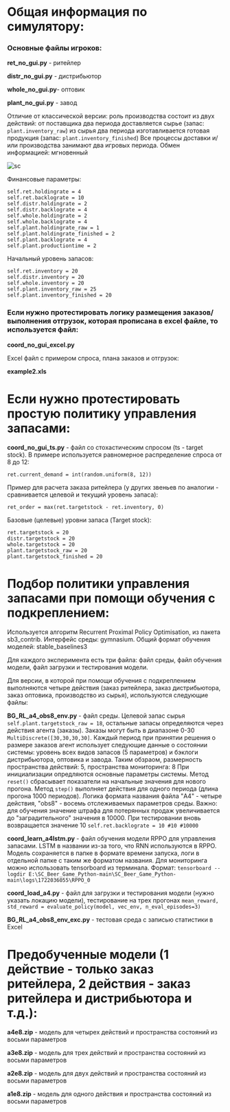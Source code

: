 # Общая информация по симулятору:
### Основные файлы игроков:

**ret_no_gui.py** - ритейлер

**distr_no_gui.py** - дистрибьютор

**whole_no_gui.py**- оптовик

**plant_no_gui.py** - завод

Отличие от классической версии: роль производства состоит из двух действий: от поставщика два периода доставляется сырье (запас: ```plant.inventory_raw```) из сырья два периода изготавливается готовая продукция (запас: ```plant.inventory_finished```)
Все процессы доставки и/или производства занимают два игровых периода. Обмен информацией: мгновенный

![sc](https://github.com/user-attachments/assets/a7e163be-d54e-4156-a813-09a6bb5eea7a)

Финансовые параметры:
```
self.ret.holdingrate = 4
self.ret.backlograte = 10 
self.distr.holdingrate = 2
self.distr.backlograte = 4
self.whole.holdingrate = 2
self.whole.backlograte = 4
self.plant.holdingrate_raw = 1
self.plant.holdingrate_finished = 2
self.plant.backlograte = 4
self.plant.productiontime = 2
```

Начальный уровень запасов:
```
self.ret.inventory = 20
self.distr.inventory = 20
self.whole.inventory = 20
self.plant.inventory_raw = 25
self.plant.inventory_finished = 20
```

### Если нужно протестировать логику размещения заказов/выполнения отгрузок, которая прописана в excel файле, то используется файл:

**coord_no_gui_excel.py**

Excel файл с примером спроса, плана заказов и отгрузок:

**example2.xls**

# Если нужно протестировать простую политику управления запасами:

**coord_no_gui_ts.py** - файл со стохастическим спросом (ts - target stock). В примере используется равномерное распределение спроса от 8 до 12:

```
ret.current_demand = int(random.uniform(8, 12))
```

Пример для расчета заказа ритейлера (у других звеньев по аналогии - сравнивается целевой и текущий уровень запаса):
```
ret_order = max(ret.targetstock - ret.inventory, 0)
```

Базовые (целевые) уровни запаса (Target stock):
```
ret.targetstock = 20
distr.targetstock = 20
whole.targetstock = 20
plant.targetstock_raw = 20
plant.targetstock_finished = 20
```

# Подбор политики управления запасами при помощи обучения с подкреплением:

Используется алгоритм Recurrent Proximal Policy Optimisation, из пакета sb3_contrib. Интерфейс среды: gymnasium. Общий формат обучения моделей: stable_baselines3

Для каждого эксперимента есть три файла: файл среды, файл обучения модели, файл загрузки и тестирования модели. 

Для версии, в которой при помощи обучения с подкреплением выполняются четыре действия (заказ ритейлера, заказ дистрибьютора, заказ оптовика, производство из сырья), используются следующие файлы:


**BG_RL_a4_obs8_env.py** - файл среды. Целевой запас сырья ```self.plant.targetstock_raw = 18```, остальные запасы определяются через действия агента (заказы). Заказы могут быть в диапазоне 0-30 ```MultiDiscrete([30,30,30,30]```. Каждый период при принятии решения о размере заказов агент использует следующие данные о состоянии системы: уровень всех видов запасов (5 параметров) и бэклоги дистрибьютора, оптовика и завода. Таким обзраом, размерность пространства действий: 5, пространства мониторинга: 8
При инициализации опредляются основные параметры системы. Метод ```reset()``` сбрасывает показатели на начальные значения для нового прогона. Метод ```step()``` выполняет действия для одного периода (длина прогона 1000 периодов). Логика формата названия файла "A4" - четыре действия, "obs8" - восемь отслеживаемых параметров среды. Важно: для обучения значение штрафа для потерянных продаж увеличивается до "заградительного" значения в 10000. При тестировании вновь возвращается значение 10 ```self.ret.backlograte = 10 #10 #10000```


**coord_learn_a4lstm.py** - файл обучения модели RPPO для управления запасами. LSTM в названии из-за того, что RNN используются в RPPO. Модель сохраняется в папке в формате времени запуска, логи в отдельной папке с таким же форматом названия. Для мониторинга можно использовать tensorboard из терминала. Формат: ```tensorboard --logdir E:\SC_Beer_Game_Python-main\SC_Beer_Game_Python-main\logs\1722036055\RPPO_0```


**coord_load_a4.py** - файл для загрузки и тестирования модели (нужно указать локацию модели), тестирование на трех прогонах ```mean_reward, std_reward = evaluate_policy(model, vec_env, n_eval_episodes=3)```

**BG_RL_a4_obs8_env_exc.py** - тестовая среда с записью статистики в Excel

# Предобученные модели (1 действие - только заказ ритейлера, 2 действия - заказ ритейлера и дистрибьютора и т.д.):

**a4e8.zip** - модель для четырех действий и пространства состояний из восьми параметров

**a3e8.zip** - модель для трех действий и пространства состояний из восьми параметров

**a2e8.zip** - модель для двух действий и пространства состояний из восьми параметров

**a1e8.zip** - модель для одного действия и пространства состояний из восьми параметров
